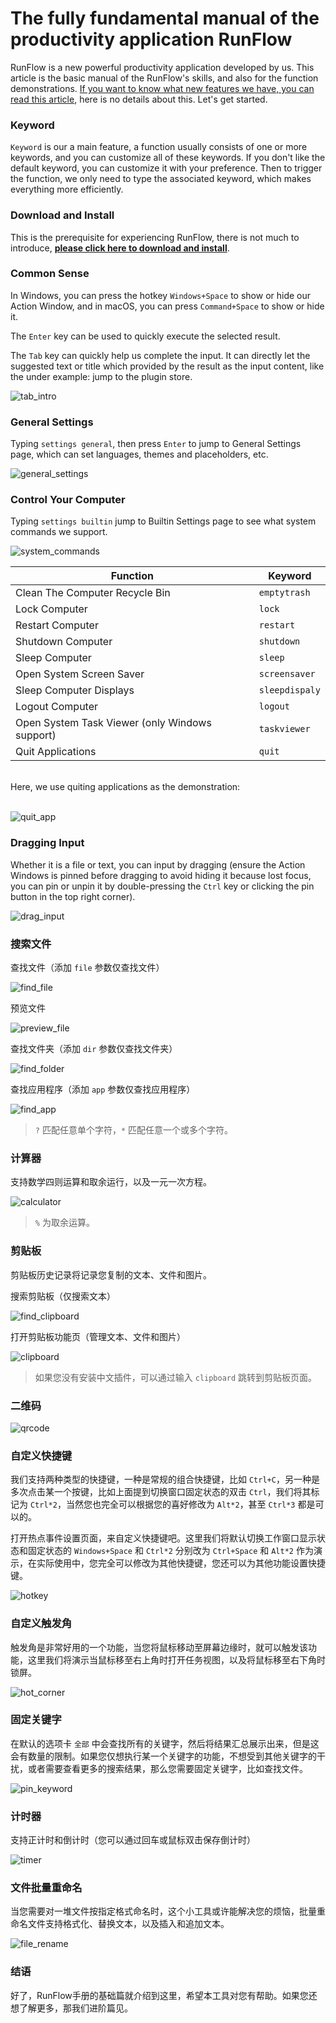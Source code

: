 # The fully fundamental manual of the productivity application RunFlow

RunFlow is a new powerful productivity application developed by us. This article is the basic manual of the RunFlow's skills, and also for the function demonstrations. [If you want to know what new features we have, you can read this article](runflow_first_release.md), here is no details about this. Let's get started.

### Keyword

`Keyword` is our a main feature, a function usually consists of one or more keywords, and you can customize all of these keywords. If you don't like the default keyword, you can customize it with your preference. Then to trigger the function, we only need to type the associated keyword, which makes everything more efficiently.

### Download and Install

This is the prerequisite for experiencing RunFlow, there is not much to introduce, [**please click here to download and install**](https://myrest.top/myflow/download).

### Common Sense

In Windows, you can press the hotkey `Windows+Space` to show or hide our Action Window, and in macOS, you can press `Command+Space` to show or hide it.

The `Enter` key can be used to quickly execute the selected result.

The `Tab` key can quickly help us complete the input. It can directly let the suggested text or title which provided by the result as the input content, like the under example: jump to the plugin store.

![tab_intro](images/tab_intro_enus.gif)

### General Settings

Typing `settings general`, then press `Enter` to jump to General Settings page, which can set languages, themes and placeholders, etc.

![general_settings](images/general_settings_enus.gif)

### Control Your Computer

Typing `settings builtin` jump to Builtin Settings page to see what system commands we support.

![system_commands](images/system_commands_enus.gif)

| Function                                       | Keyword        |
|------------------------------------------------|----------------|
| Clean The Computer Recycle Bin                 | `emptytrash`   |
| Lock Computer                                  | `lock`         |
| Restart Computer                               | `restart`      |
| Shutdown Computer                              | `shutdown`     |
| Sleep Computer                                 | `sleep`        |
| Open System Screen Saver                       | `screensaver`  |
| Sleep Computer Displays                        | `sleepdispaly` |
| Logout Computer                                | `logout`       |
| Open System Task Viewer (only Windows support) | `taskviewer`   |
| Quit Applications                              | `quit`         |

<br/>
Here, we use quiting applications as the demonstration:
<br/><br/>

![quit_app](images/quit_app_enus.gif)

### Dragging Input

Whether it is a file or text, you can input by dragging (ensure the Action Windows is pinned before dragging to avoid hiding it because lost focus, you can pin or unpin it by double-pressing the `Ctrl` key or clicking the pin button in the top right corner).

![drag_input](images/drag_input_enus.gif)

### 搜索文件

查找文件（添加 `file` 参数仅查找文件）

![find_file](../images/find_file_zhcn.gif)

预览文件

![preview_file](../images/preview_file_zhcn.gif)

查找文件夹（添加 `dir` 参数仅查找文件夹）

![find_folder](../images/find_folder_zhcn.gif)

查找应用程序（添加 `app` 参数仅查找应用程序）

![find_app](../images/find_app_zhcn.gif)

> `?` 匹配任意单个字符，`*` 匹配任意一个或多个字符。

### 计算器

支持数学四则运算和取余运行，以及一元一次方程。

![calculator](../images/calculator_zhcn.gif)

> `%` 为取余运算。

### 剪贴板

剪贴板历史记录将记录您复制的文本、文件和图片。

搜索剪贴板（仅搜索文本）

![find_clipboard](../images/find_clipboard_zhcn.gif)

打开剪贴板功能页（管理文本、文件和图片）

![clipboard](../images/clipboard_func_zhcn.gif)

> 如果您没有安装中文插件，可以通过输入 `clipboard` 跳转到剪贴板页面。

### 二维码

![qrcode](../images/qrcode_zhcn.gif)

### 自定义快捷键

我们支持两种类型的快捷键，一种是常规的组合快捷键，比如 `Ctrl+C`，另一种是多次点击某一个按键，比如上面提到切换窗口固定状态的双击 `Ctrl`，我们将其标记为 `Ctrl*2`，当然您也完全可以根据您的喜好修改为 `Alt*2`，甚至 `Ctrl*3` 都是可以的。

打开热点事件设置页面，来自定义快捷键吧。这里我们将默认切换工作窗口显示状态和固定状态的 `Windows+Space` 和 `Ctrl*2` 分别改为 `Ctrl+Space` 和 `Alt*2` 作为演示，在实际使用中，您完全可以修改为其他快捷键，您还可以为其他功能设置快捷键。

![hotkey](../images/hotkey_zhcn.gif)

### 自定义触发角

触发角是非常好用的一个功能，当您将鼠标移动至屏幕边缘时，就可以触发该功能，这里我们将演示当鼠标移至右上角时打开任务视图，以及将鼠标移至右下角时锁屏。

![hot_corner](../images/hot_corner_zhcn.gif)

### 固定关键字

在默认的选项卡 `全部` 中会查找所有的关键字，然后将结果汇总展示出来，但是这会有数量的限制。如果您仅想执行某一个关键字的功能，不想受到其他关键字的干扰，或者需要查看更多的搜索结果，那么您需要固定关键字，比如查找文件。

![pin_keyword](../images/pin_keyword_zhcn.gif)

### 计时器

支持正计时和倒计时（您可以通过回车或鼠标双击保存倒计时）

![timer](../images/timer_zhcn.gif)

### 文件批量重命名

当您需要对一堆文件按指定格式命名时，这个小工具或许能解决您的烦恼，批量重命名文件支持格式化、替换文本，以及插入和追加文本。

![file_rename](../images/file_rename_zhcn.gif)

### 结语

好了，RunFlow手册的基础篇就介绍到这里，希望本工具对您有帮助。如果您还想了解更多，那我们进阶篇见。
